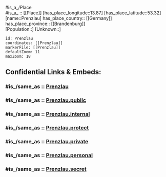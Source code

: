 ﻿---
confidential: public
isDeleted: false
location:
- 53.32
- 13.87
mapmarker: city
mapzoom:
- 7
- 12
SpocWebEntityId: 33512
tags:
- geo/City
type: City
---

#is_a_/Place  
#is_a_ :: [[Place]] 
[has_place_longitude::13.87] 
[has_place_latitude::53.32] 
[name::Prenzlau] 
has_place_country:: [[Germany]]  
has_place_province:: [[Brandenburg]]  
[Population::] 
[Unknown::] 


```leaflet
id: Prenzlau
coordinates: [[Prenzlau]] 
markerFile: [[Prenzlau]] 
defaultZoom: 11 
maxZoom: 18
```


## Confidential Links & Embeds: 

### #is_/same_as :: [Prenzlau](/_Standards/Earth/Continent/Europe/Europe~Central/Germany/Germany~East/Brandenburg/counties~Brandenburg/Uckermark/cities~Uckermark/Prenzlau.md) 

### #is_/same_as :: [Prenzlau.public](/_public/Earth/Continent/Europe/Europe~Central/Germany/Germany~East/Brandenburg/counties~Brandenburg/Uckermark/cities~Uckermark/Prenzlau.public.md) 

### #is_/same_as :: [Prenzlau.internal](/_internal/Earth/Continent/Europe/Europe~Central/Germany/Germany~East/Brandenburg/counties~Brandenburg/Uckermark/cities~Uckermark/Prenzlau.internal.md) 

### #is_/same_as :: [Prenzlau.protect](/_protect/Earth/Continent/Europe/Europe~Central/Germany/Germany~East/Brandenburg/counties~Brandenburg/Uckermark/cities~Uckermark/Prenzlau.protect.md) 

### #is_/same_as :: [Prenzlau.private](/_private/Earth/Continent/Europe/Europe~Central/Germany/Germany~East/Brandenburg/counties~Brandenburg/Uckermark/cities~Uckermark/Prenzlau.private.md) 

### #is_/same_as :: [Prenzlau.personal](/_personal/Earth/Continent/Europe/Europe~Central/Germany/Germany~East/Brandenburg/counties~Brandenburg/Uckermark/cities~Uckermark/Prenzlau.personal.md) 

### #is_/same_as :: [Prenzlau.secret](/_secret/Earth/Continent/Europe/Europe~Central/Germany/Germany~East/Brandenburg/counties~Brandenburg/Uckermark/cities~Uckermark/Prenzlau.secret.md)

